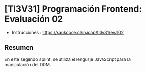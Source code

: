# [TI3V31] Programación Frontend: Evaluación 02

- Instrucciones : https://saukcode.cl/inacap/ti3v31/eval02


## Resumen 
En este segundo sprint, se utiliza el lenguaje JavaScript para la manipulación del DOM.


